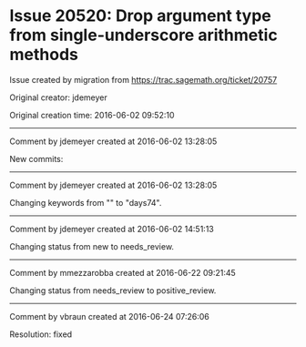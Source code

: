 # Issue 20520: Drop argument type from single-underscore arithmetic methods

Issue created by migration from https://trac.sagemath.org/ticket/20757

Original creator: jdemeyer

Original creation time: 2016-06-02 09:52:10




---

Comment by jdemeyer created at 2016-06-02 13:28:05

New commits:


---

Comment by jdemeyer created at 2016-06-02 13:28:05

Changing keywords from "" to "days74".


---

Comment by jdemeyer created at 2016-06-02 14:51:13

Changing status from new to needs_review.


---

Comment by mmezzarobba created at 2016-06-22 09:21:45

Changing status from needs_review to positive_review.


---

Comment by vbraun created at 2016-06-24 07:26:06

Resolution: fixed
